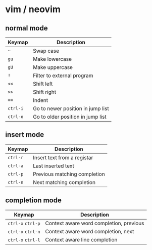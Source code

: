 # vim / neovim

## normal mode

| Keymap | Description |
| ------ | ----------- |
| `~` | Swap case |
| `gu` | Make lowercase |
| `gU` | Make uppercase |
| `!` | Filter to external program |
| `<<` | Shift left |
| `>>` | Shift right |
| `==` | Indent |
| `ctrl-i` | Go to newer position in jump list |
| `ctrl-o` | Go to older position in jump list |

## insert mode

| Keymap | Description |
| ------ | ----------- |
| `ctrl-r` | Insert text from a registar |
| `ctrl-a` | Last inserted text |
| `ctrl-p` | Previous matching completion |
| `ctrl-n` | Next matching completion |

## completion mode
| Keymap | Description |
| ------ | ----------- |
| `ctrl-x` `ctrl-p` | Context aware word completion, previous |
| `ctrl-x` `ctrl-n` | Context aware word completion, next |
| `ctrl-x` `ctrl-l` | Context aware line completion |
